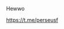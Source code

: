 Hewwo

https://t.me/perseusf
<!---
perseusf/perseusf is a ✨ special ✨ repository because its `README.md` (this file) appears on your GitHub profile.
You can click the Preview link to take a look at your changes.
--->
